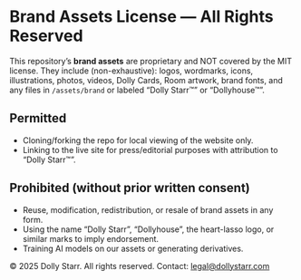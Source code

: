 # Brand Assets License — All Rights Reserved

This repository’s **brand assets** are proprietary and NOT covered by the MIT license.
They include (non-exhaustive): logos, wordmarks, icons, illustrations, photos, videos, 
Dolly Cards, Room artwork, brand fonts, and any files in `/assets/brand` or 
labeled “Dolly Starr™” or “Dollyhouse™”.

## Permitted
- Cloning/forking the repo for local viewing of the website only.
- Linking to the live site for press/editorial purposes with attribution to “Dolly Starr™”.

## Prohibited (without prior written consent)
- Reuse, modification, redistribution, or resale of brand assets in any form.
- Using the name “Dolly Starr”, “Dollyhouse”, the heart-lasso logo, or similar marks to imply endorsement.
- Training AI models on our assets or generating derivatives.

© 2025 Dolly Starr. All rights reserved. Contact: legal@dollystarr.com
